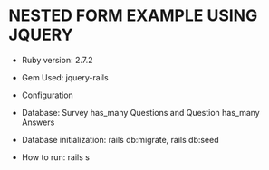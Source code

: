 # NESTED FORM EXAMPLE USING JQUERY

- Ruby version: 2.7.2

- Gem Used: jquery-rails

- Configuration

- Database: Survey has_many Questions and Question has_many Answers

- Database initialization: rails db:migrate, rails db:seed

- How to run: rails s
